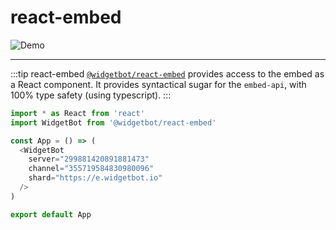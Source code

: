 # react-embed

![Demo](https://i.imgur.com/b2SirC2.png)

---

:::tip react-embed
[`@widgetbot/react-embed`](/embed/react-embed) provides access to the embed as a React component. It provides syntactical sugar for the `embed-api`, with 100% type safety (using typescript).
:::
```ts
import * as React from 'react'
import WidgetBot from '@widgetbot/react-embed'

const App = () => (
  <WidgetBot
    server="299881420891881473"
    channel="355719584830980096"
    shard="https://e.widgetbot.io"
  />
)

export default App
```
